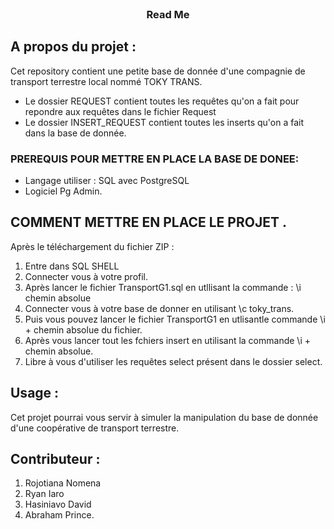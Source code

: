 
<br />
<p align="center">
  <h3 align="center">Read Me</h3>
</p>


## A propos du projet :

Cet repository contient une petite base de donnée d'une compagnie de transport terrestre local
nommé TOKY TRANS.


* Le dossier REQUEST contient toutes les requêtes qu'on a fait pour repondre aux requêtes dans le fichier Request
* Le dossier INSERT_REQUEST contient toutes les inserts  qu'on a fait dans la base de donnée.


### PREREQUIS POUR METTRE EN PLACE LA BASE DE DONEE: 
* Langage utiliser : SQL avec PostgreSQL
* Logiciel Pg Admin.


## COMMENT METTRE EN PLACE LE PROJET .
Après le téléchargement du fichier ZIP : 

1. Entre dans SQL SHELL
2. Connecter vous à votre profil.
2. Après lancer le fichier TransportG1.sql en utllisant la commande : \i chemin absolue
3. Connecter vous à votre base de donner en utilisant \c toky_trans.
4. Puis vous pouvez lancer le fichier TransportG1 en utlisantle commande \i + chemin absolue du fichier.
5. Après vous lancer tout les fchiers insert en utilisant la commande \i + chemin absolue.
6. Libre à vous d'utiliser les requêtes select présent dans le dossier select.


## Usage :

Cet projet pourrai vous servir à simuler la manipulation du base de donnée d'une coopérative de transport terrestre.


## Contributeur :

1. Rojotiana Nomena 
2. Ryan Iaro
3. Hasiniavo David
4. Abraham Prince.



